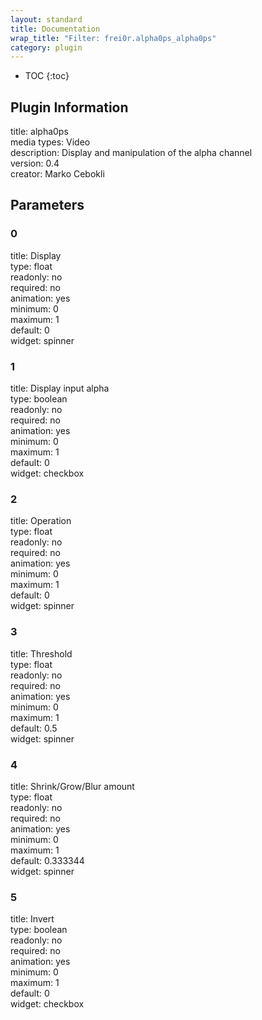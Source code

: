 ```yaml
---
layout: standard
title: Documentation
wrap_title: "Filter: frei0r.alpha0ps_alpha0ps"
category: plugin
---
```

* TOC
{:toc}

## Plugin Information

title: alpha0ps  
media types:
Video  
description: Display and manipulation of the alpha channel  
version: 0.4  
creator: Marko Cebokli  

## Parameters

### 0

title: Display    
type: float  
readonly: no  
required: no  
animation: yes  
minimum: 0  
maximum: 1  
default: 0  
widget: spinner  

### 1

title: Display input alpha    
type: boolean  
readonly: no  
required: no  
animation: yes  
minimum: 0  
maximum: 1  
default: 0  
widget: checkbox  

### 2

title: Operation    
type: float  
readonly: no  
required: no  
animation: yes  
minimum: 0  
maximum: 1  
default: 0  
widget: spinner  

### 3

title: Threshold    
type: float  
readonly: no  
required: no  
animation: yes  
minimum: 0  
maximum: 1  
default: 0.5  
widget: spinner  

### 4

title: Shrink/Grow/Blur amount    
type: float  
readonly: no  
required: no  
animation: yes  
minimum: 0  
maximum: 1  
default: 0.333344  
widget: spinner  

### 5

title: Invert    
type: boolean  
readonly: no  
required: no  
animation: yes  
minimum: 0  
maximum: 1  
default: 0  
widget: checkbox  

